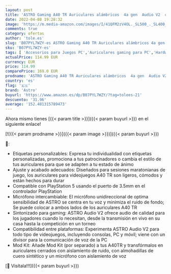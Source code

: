 ```yaml
---
layout: post
title: 'ASTRO Gaming A40 TR Auriculares alámbricos  4a gen  Audio V2  clavija 3.5mm  micrófono intercambiable  para Xbox Series X y S  Xbox One  PS5  PS4  PC  Nintendo Switch  Móvil - Negro/Azul'
date: 2022-04-08 19:28:32
image: 'https://m.media-amazon.com/images/I/41QFM2zV4OL._SL500_._SL400_.jpg'
comments: true
category: ofertas
author: 'tole.es'
slug: 'B07PYL7WZY-es ASTRO Gaming A40 TR Auriculares alámbricos 4a gen Audio V2...'
sku: 'B07PYL7WZY-es'
tags: [ 'Accesorios para Juegos PC','Auriculares gaming para PC','Hardware y juegos para PlayStation 3','Hardware y juegos para PlayStation 4','Hardware y juegos para Wii','Hardware y juegos para Xbox 360','Juegos y Accesorios para PC','Sistemas heredados','Sistemas heredados de Nintendo','Sistemas heredados de PlayStation','Sistemas heredados de Xbox','Videojuegos','astro','nintendo','ps4','ps5','xbox', ]
actualPrice: 114.99 EUR
currency: EUR
price: 114.99
comparePrice: 169.0 EUR
prodname: 'ASTRO Gaming A40 TR Auriculares alámbricos  4a gen  Audio V2  clavija 3.5mm  micrófono intercambiable  para Xbox Series X y S  Xbox One  PS5  PS4  PC  Nintendo Switch  Móvil - Negro/Azul'
country: 'es'
flag: '🇪🇸'
brand: 'Astro'
buyurl: 'https://www.amazon.es/dp/B07PYL7WZY/?tag=tolees-21'
descuento: '31.96'
average: '152.481315789473'
---
```


Ahora mismo tienes [{{< param title >}}]({{< param buyurl >}}) en el siguiente enlace!

[![{{< param prodname >}}]({{< param image >}})]({{< param buyurl >}})

🔎:

- Etiquetas personalizables: Expresa tu individualidad con etiquetas personalizadas, promociona a tus patrocinadores o cambia el estilo de tus auriculares para que se adapten a tu estado de ánimo
- Ajuste y acabado adecuados: Diseñados para sesiones maratonianas de juego, los auriculares para videojuegos A40 TR son ligeros, cómodos y están hechos para durar
- Compatible con PlayStation 5 usando el puerto de 3.5mm en el controlador PlayStation
- Micrófono intercambiable: El micrófono unidireccional de optima sensibilidad de ASTRO se centra en tu voz y minimiza el ruido de fondo; Se puede colocar a ambos lados de los auriculares A40 TR
- Sintonizado para gaming: ASTRO Audio V2 ofrece audio de calidad para los jugadores cuando lo necesitan, desde la transmisión en vivo en su casa hasta la competición en un torneo
- Compatibilidad entre plataformas: Experimenta ASTRO Audio V2 para todo tipo de videojuegos, incluyendo consolas, PC y móvil; viene con un divisor para la comunicación de voz de la PC
- Mod Kit: Añade Mod Kit (por separado) a tus A40TR y transfórmalos en auriculares cerrados con aislamiento de ruido, con almohadillas de cuero sintético y un micrófono con aislamiento de voz

[🛒 Visítala!!!]({{< param buyurl >}})
